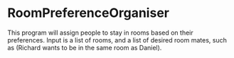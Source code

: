 # RoomPreferenceOrganiser
This program will assign people to stay in rooms based on their preferences.
Input is a list of rooms, and a list of desired room mates, such as (Richard wants to be in the same room as Daniel).
